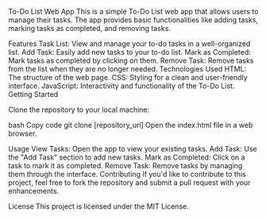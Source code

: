 To-Do List Web App
This is a simple To-Do List web app that allows users to manage their tasks. The app provides basic functionalities like adding tasks, marking tasks as completed, and removing tasks.

Features
Task List: View and manage your to-do tasks in a well-organized list.
Add Task: Easily add new tasks to your to-do list.
Mark as Completed: Mark tasks as completed by clicking on them.
Remove Task: Remove tasks from the list when they are no longer needed.
Technologies Used
HTML: The structure of the web page.
CSS: Styling for a clean and user-friendly interface.
JavaScript: Interactivity and functionality of the To-Do List.
Getting Started


Clone the repository to your local machine:

bash
Copy code
git clone [repository_url]
Open the index.html file in a web browser.

Usage
View Tasks: Open the app to view your existing tasks.
Add Task: Use the "Add Task" section to add new tasks.
Mark as Completed: Click on a task to mark it as completed.
Remove Task: Remove tasks by managing them through the interface.
Contributing
If you'd like to contribute to this project, feel free to fork the repository and submit a pull request with your enhancements.

License
This project is licensed under the MIT License.
